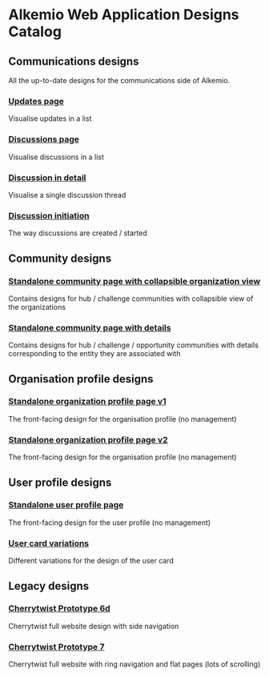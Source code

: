 # Alkemio Web Application Designs Catalog

## Communications designs

All the up-to-date designs for the communications side of Alkemio.

### [Updates page](https://xd.adobe.com/view/145637b9-fc8a-4b2b-a818-36498066819c-4105/)

Visualise updates in a list

### [Discussions page](https://xd.adobe.com/view/9f5df785-4222-400e-9db0-3ab785964328-ca0e/)

Visualise discussions in a list

### [Discussion in detail](https://xd.adobe.com/view/e9331843-0029-419f-928e-f8c205f5b65e-bc60/)

Visualise a single discussion thread

### [Discussion initiation](https://xd.adobe.com/view/4651e821-07ba-4ae0-9163-99fa2b0e9cde-1302/)

The way discussions are created / started


## Community designs

### [Standalone community page with collapsible organization view](https://xd.adobe.com/view/e0aa155d-63ef-4b01-8603-0ce36fc88072-b5f9)

Contains designs for hub / challenge communities with collapsible view of the organizations

### [Standalone community page with details](https://xd.adobe.com/view/ad39c026-3a46-4520-a24d-3b0d70d07d1c-f86a)

Contains designs for hub / challenge / opportunity communities with details corresponding to the entity they are associated with

## Organisation profile designs

### [Standalone organization profile page v1](https://xd.adobe.com/view/8ac9c8b6-3259-4304-8211-762945b2403b-df9a)

The front-facing design for the organisation profile (no management)

### [Standalone organization profile page v2](https://xd.adobe.com/view/361bb434-e370-419c-a1c9-9c8016d71790-6348)

The front-facing design for the organisation profile (no management)

## User profile designs

### [Standalone user profile page](https://xd.adobe.com/view/df617774-89cb-4a78-96e5-c659d6a440fd-8a32)

The front-facing design for the user profile (no management)

### [User card variations](https://xd.adobe.com/view/8ecaacf7-2a23-48f4-b954-b61e4b1e0e0f-db99/screen/040937f6-0aaa-49b6-9d86-8fb248885d74)

Different variations for the design of the user card

## Legacy designs

### [Cherrytwist Prototype 6d](https://xd.adobe.com/view/09cd710e-81a5-4c37-b7d4-0cd34d583aac-5c9e)

Cherrytwist full website design with side navigation

### [Cherrytwist Prototype 7](https://xd.adobe.com/view/eb6c3fc0-8873-44b6-9f63-01b020d4a8dc-be3f)

Cherrytwist full website with ring navigation and flat pages (lots of scrolling)